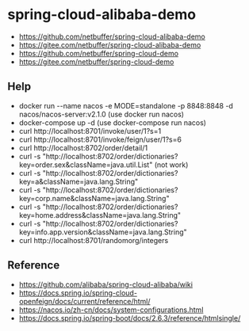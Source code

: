 # spring-cloud-alibaba-demo
* https://github.com/netbuffer/spring-cloud-alibaba-demo
* https://gitee.com/netbuffer/spring-cloud-alibaba-demo
* https://github.com/netbuffer/spring-cloud-demo
* https://gitee.com/netbuffer/spring-cloud-demo

## Help
* docker run --name nacos -e MODE=standalone -p 8848:8848 -d nacos/nacos-server:v2.1.0  (use docker run nacos)
* docker-compose up -d  (use docker-compose run nacos)
* curl http://localhost:8701/invoke/user/1?s=1
* curl http://localhost:8701/invoke/feign/user/1?s=6
* curl http://localhost:8702/order/detail/1
* curl -s "http://localhost:8702/order/dictionaries?key=order.sex&className=java.util.List" (not work)
* curl -s "http://localhost:8702/order/dictionaries?key=a&className=java.lang.String"
* curl -s "http://localhost:8702/order/dictionaries?key=corp.name&className=java.lang.String"
* curl -s "http://localhost:8702/order/dictionaries?key=home.address&className=java.lang.String"
* curl -s "http://localhost:8702/order/dictionaries?key=info.app.version&className=java.lang.String"
* curl http://localhost:8701/randomorg/integers

## Reference
* https://github.com/alibaba/spring-cloud-alibaba/wiki
* https://docs.spring.io/spring-cloud-openfeign/docs/current/reference/html/
* https://nacos.io/zh-cn/docs/system-configurations.html
* https://docs.spring.io/spring-boot/docs/2.6.3/reference/htmlsingle/